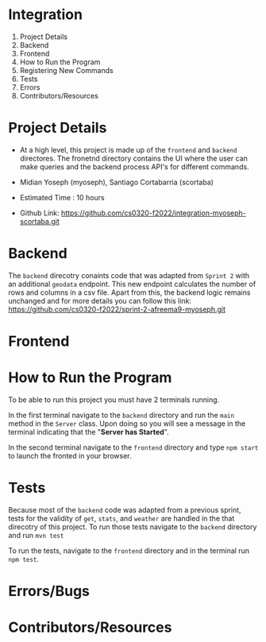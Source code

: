 # Integration

1. Project Details
2. Backend
3. Frontend
4. How to Run the Program
5. Registering New Commands
6. Tests 
7. Errors
8. Contributors/Resources


# Project Details 
- At a high level, this project is made up of the `frontend` and `backend` directores. The fronetnd directory contains the UI where the user can make queries and the backend process API's for different commands. 

- Midian Yoseph (myoseph), Santiago Cortabarria (scortaba)

- Estimated Time : 10 hours

- Github Link: https://github.com/cs0320-f2022/integration-myoseph-scortaba.git


# Backend 
The `backend` direcotry conaints code that was adapted from `Sprint 2` with an additional `geodata` endpoint. This new endpoint calculates the number of rows and columns in a csv file. Apart from this, the backend logic remains unchanged and for more details you can follow this link: https://github.com/cs0320-f2022/sprint-2-afreema9-myoseph.git 


# Frontend
 
# How to Run the Program 
To be able to run this project you must have 2 terminals running.

In the first terminal navigate to the `backend` directory and run the `main` method in the `Server` class. Upon doing so you will see a message in the terminal indicating that the "**Server has Started**".

In the second terminal navigate to the `frontend` directory and type `npm start` to launch the fronted in your browser.


# Tests
Because most of the `backend` code was adapted from a previous sprint, tests for the validity of `get`, `stats`, and `weather` are handled in the that direcotry of this project. To run those tests navigate to the `backend` directory and run `mvn test`

To run the tests, navigate to the `frontend` directory and in the terminal run `npm test`.


# Errors/Bugs


# Contributors/Resources

